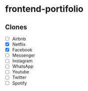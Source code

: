 # frontend-portifolio

## Clones
 - [ ] Airbnb
 - [x] Netflix
 - [x] Facebook
 - [ ] Messenger
 - [ ] Instagram
 - [ ] WhatsApp
 - [ ] Youtube
 - [ ] Twitter
 - [ ] Spotify

